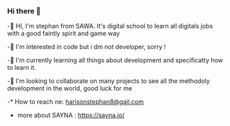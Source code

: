 ### Hi there 👋

-👋 HI, I'm stephan from SAWA. It's digital school to learn all digitals jobs with a good faintly spirit and game way

-👀 I'm interested in code but i dm not developer, sorry !

-🤗 I'm currently learning all things about development and specificatty how to learn it.

-🥰 I'm looking to collaborate on many projects to see all the methodoly development in the world, good luck for me

-* How to reach ne: harisonstephan8@gail.com

* more about SAYNA : https://sayna.io/<br>


